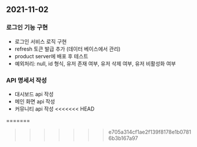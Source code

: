 ## 2021-11-02

### 로그인 기능 구현
- 로그인 서비스 로직 구현
- refresh 토큰 발급 추가 (데이터 베이스에서 관리)
- product server에 배포 후 테스트
- 예외처리: null, id 형식, 유저 존재 여부, 유저 삭제 여부, 유저 비활성화 여부

### API 명세서 작성

- 대시보드 api 작성
- 메인 화면 api 작성
- 커뮤니티 api 작성
<<<<<<< HEAD

=======
>>>>>>> e705a314cf1ae2f139f8178e1b07816b3b167a97
